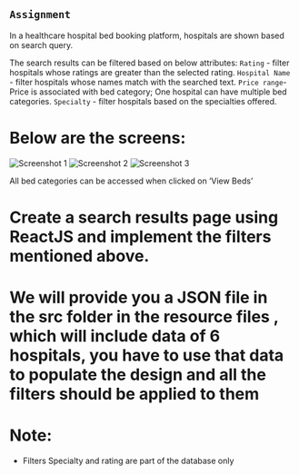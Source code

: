 ## `Assignment`

In a healthcare hospital bed booking platform, hospitals are shown based on search query. 

The search results can be filtered based on below attributes:
`Rating` - filter hospitals whose ratings are greater than the selected rating.
`Hospital Name` - filter hospitals whose names match with the searched text.
`Price range`- Price is associated with bed category; One hospital can have multiple bed categories. 
`Specialty` - filter hospitals based on the specialties offered.

# Below are the screens:

![Screenshot 1](../../screenshot1.jpg)
![Screenshot 2](../../screenshot2.jpg)
![Screenshot 3](../../screenshot3.jpg)

All bed categories can be accessed when clicked on ‘View Beds’

# Create a search results page using ReactJS and implement the filters mentioned above.

# We will provide you a JSON file in the src folder in the resource files , which will include data of 6 hospitals, you have to use that data to populate the design and all the filters should be applied to them


# Note:
* Filters Specialty and rating are part of the database only
